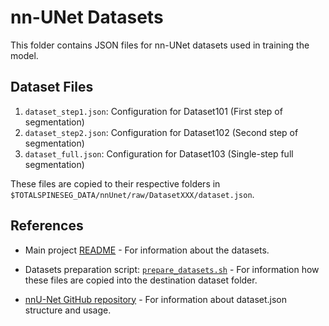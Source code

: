 # nn-UNet Datasets

This folder contains JSON files for nn-UNet datasets used in training the model.

## Dataset Files

1. `dataset_step1.json`: Configuration for Dataset101 (First step of segmentation)
2. `dataset_step2.json`: Configuration for Dataset102 (Second step of segmentation)
3. `dataset_full.json`: Configuration for Dataset103 (Single-step full segmentation)

These files are copied to their respective folders in `$TOTALSPINESEG_DATA/nnUnet/raw/DatasetXXX/dataset.json`.

## References

- Main project [README](../../../README.md) - For information about the datasets.

- Datasets preparation script: [`prepare_datasets.sh`](../../../scripts/prepare_datasets.sh) - For information how these files are copied into the destination dataset folder.

- [nnU-Net GitHub repository](https://github.com/MIC-DKFZ/nnUNet) - For information about dataset.json structure and usage.